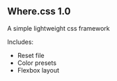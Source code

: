 ## Where.css 1.0

A simple lightweight css framework

Includes: 

- Reset file
- Color presets
- Flexbox layout